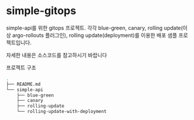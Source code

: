 # simple-gitops

simple-api를 위한 gitops 프로젝트. 각각 blue-green, canary, rolling update(이상 argo-rollouts 플러그인), rolling update(deployment)를 이용한 배포 샘플 프로젝트입니다.

자세한 내용은 소스코드를 참고하시기 바랍니다

프로젝트 구조

```bash
.
├── README.md
└── simple-api
    ├── blue-green
    ├── canary
    ├── rolling-update
    └── rolling-update-with-deployment
```

